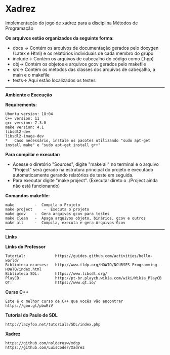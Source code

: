 # Xadrez
Implementação do jogo de xadrez para a disciplina Métodos de Programação

**Os arquivos estão organizados da seguinte forma:**

*	docs -> Contém os arquivos de documentação gerados pelo doxygen (Latex e Html) e os relatórios individuais de cada membro do grupo
*	include-> Contém os arquivos de cabeçalho do código como (.hpp)
*	obj-> Contém os objetos e arquivos gcov gerados pelo makefile
*	src-> Contém os métodos das classes dos arquivos de cabeçalho, a main e o makefile
*   tests-> Aqui estão localizados os testes 

-----------

**Ambiente e Execução**

**Requirements:**
	
	Ubuntu version: 18:04
	C++ version: 11
	gcc version: 7.3.0
	make version: 4.1
    libsdl2-dev
    libsdl2-image-dev
	*	Caso necessário, instale os pacotes utilizando "sudo apt-get install make" e "sudo apt-get install g++"

**Para compilar e executar:**
	
*	Acesse o diretório "Sources", digite "make all" no terminal e o arquivo "Project" será gerado na estrutura principal do projeto e executado automaticamente gerando relatórios de teste em seguida. 
*	Para executar digite "make project". (Executar direto o ./Project ainda não está funcionando)

**Comandos makefile:**
	
	make		 -	Compila o Projeto
	make project	 -	Executa o projeto
	make gcov	 -	Gera arquivos gcov para testes
	make clean	 -	Apaga arquivos objeto, binários, gcov e outros
	make all	 -	Compila, executa e gera Arquivos Gcov

-----------

**Links**

**Links do Professor**

	Tutorial:             https://guides.github.com/activities/hello-world/
	Biblioteca ncurses:   http://www.tldp.org/HOWTO/NCURSES-Programming-HOWTO/index.html
	Biblioteca SDL:       https://www.libsdl.org/
	PlayCB:               http://pt-br.playcb.wikia.com/wiki/Wikia_PlayCB
	QT:                   https://www.qt.io/ 

**Curso C++**

	Este é o melhor curso de C++ que vocês vão encontrar
	https://goo.gl/pbwEiV

**Tutorial do Paulo de SDL**

	http://lazyfoo.net/tutorials/SDL/index.php

**Xadrez**

	https://github.com/nolderosw/xdgp
	https://github.com/LuisCoder/Xadrez

